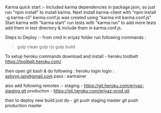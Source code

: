 Karma quick start :-
Included karma dependencies in package.json, so just run "npm install" to install karma.
Next install karma-client with "npm install -g karma-cli"
karma.conf.js was created using "karma init karma.conf.js"
Start karma with "karma start"
run tests with "karma run"
to add more tests add them in test directory & include them in karma.conf.js.

Steps to Deploy :-
from cmd in eriyaz folder run following commands :
> gulp clean
> gulp rjs
> gulp build

To setup heroku commands download and install - heroku toolbelt
https://toolbelt.heroku.com/

then open git bash & do following :
heroku login
login : ashvyn.jain@gmail.com
pass : eartrainer

also add following remotes :-
staging - https://git.heroku.com/eriyaz-staging.git
production -  https://git.heroku.com/eriyaz-prod.git

then to deploy new build just do -
git push staging master 
git push production master